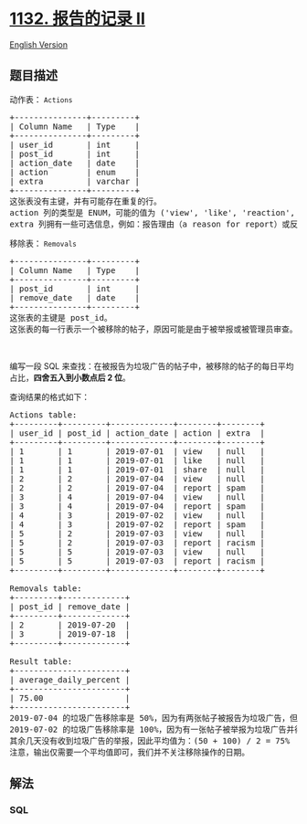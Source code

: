 # [1132. 报告的记录 II](https://leetcode-cn.com/problems/reported-posts-ii)

[English Version](/solution/1100-1199/1132.Reported%20Posts%20II/README_EN.md)

## 题目描述

<!-- 这里写题目描述 -->

<p>动作表：&nbsp;<code>Actions</code></p>

<pre>
+---------------+---------+
| Column Name   | Type    |
+---------------+---------+
| user_id       | int     |
| post_id       | int     |
| action_date   | date    |
| action        | enum    |
| extra         | varchar |
+---------------+---------+
这张表没有主键，并有可能存在重复的行。
action 列的类型是 ENUM，可能的值为 (&#39;view&#39;, &#39;like&#39;, &#39;reaction&#39;, &#39;comment&#39;, &#39;report&#39;, &#39;share&#39;)。
extra 列拥有一些可选信息，例如：报告理由（a reason for report）或反应类型（a type of reaction）等。</pre>

<p>移除表：&nbsp;<code>Removals</code></p>

<pre>
+---------------+---------+
| Column Name   | Type    |
+---------------+---------+
| post_id       | int     |
| remove_date   | date    | 
+---------------+---------+
这张表的主键是 post_id。
这张表的每一行表示一个被移除的帖子，原因可能是由于被举报或被管理员审查。
</pre>

<p>&nbsp;</p>

<p>编写一段 SQL 来查找：在被报告为垃圾广告的帖子中，被移除的帖子的每日平均占比，<strong>四舍五入到小数点后 2 位</strong>。</p>

<p>查询结果的格式如下：</p>

<pre>
Actions table:
+---------+---------+-------------+--------+--------+
| user_id | post_id | action_date | action | extra  |
+---------+---------+-------------+--------+--------+
| 1       | 1       | 2019-07-01  | view   | null   |
| 1       | 1       | 2019-07-01  | like   | null   |
| 1       | 1       | 2019-07-01  | share  | null   |
| 2       | 2       | 2019-07-04  | view   | null   |
| 2       | 2       | 2019-07-04  | report | spam   |
| 3       | 4       | 2019-07-04  | view   | null   |
| 3       | 4       | 2019-07-04  | report | spam   |
| 4       | 3       | 2019-07-02  | view   | null   |
| 4       | 3       | 2019-07-02  | report | spam   |
| 5       | 2       | 2019-07-03  | view   | null   |
| 5       | 2       | 2019-07-03  | report | racism |
| 5       | 5       | 2019-07-03  | view   | null   |
| 5       | 5       | 2019-07-03  | report | racism |
+---------+---------+-------------+--------+--------+

Removals table:
+---------+-------------+
| post_id | remove_date |
+---------+-------------+
| 2       | 2019-07-20  |
| 3       | 2019-07-18  |
+---------+-------------+

Result table:
+-----------------------+
| average_daily_percent |
+-----------------------+
| 75.00                 |
+-----------------------+
2019-07-04 的垃圾广告移除率是 50%，因为有两张帖子被报告为垃圾广告，但只有一个得到移除。
2019-07-02 的垃圾广告移除率是 100%，因为有一张帖子被举报为垃圾广告并得到移除。
其余几天没有收到垃圾广告的举报，因此平均值为：(50 + 100) / 2 = 75%
注意，输出仅需要一个平均值即可，我们并不关注移除操作的日期。</pre>

## 解法

<!-- 这里可写通用的实现逻辑 -->

<!-- tabs:start -->

### **SQL**

```sql

```

<!-- tabs:end -->
